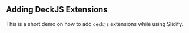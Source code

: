 ## Adding DeckJS Extensions

This is a short demo on how to add `deckjs` extensions while using Slidify.
